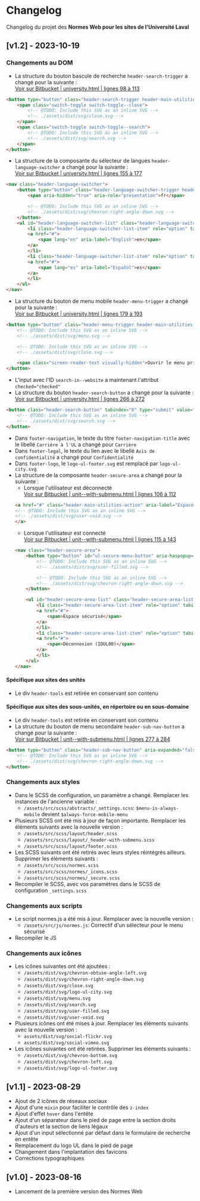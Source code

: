 # Changelog #
Changelog du projet des **Normes Web pour les sites de l'Université Laval**

## [v1.2] - 2023-10-19
### Changements au DOM
* La structure du bouton bascule de recherche `header-search-trigger` a changé pour la suivante :<br/>
[Voir sur Bitbucket | university.html | lignes 98 à 113](https://bitbucket.org/ulavalbsw/normes_web/src/89e88d0/university.html?at=master#lines-98:113)
```html
<button type="button" class="header-search-trigger header-main-utilities-action" aria-expanded="false" aria-controls="header-search" aria-label="Chercher">
    <span class="switch-toggle switch-toggle--close">
        <!-- @TODO: Include this SVG as an inline SVG -->
        <!-- ./assets/dist/svg/close.svg -->
    </span>
    <span class="switch-toggle switch-toggle--search">
        <!-- @TODO: Include this SVG as an inline SVG -->
        <!-- ./assets/dist/svg/search.svg -->
    </span>
</button>
```
* La structure de la composante du sélecteur de langues `header-language-switcher` a changé pour la suivante :<br/>
[Voir sur Bitbucket | university.html | lignes 155 à 177](https://bitbucket.org/ulavalbsw/normes_web/src/89e88d0/university.html?at=master#lines-155:177)
```html
<nav class="header-language-switcher">
    <button type="button" class="header-language-switcher-trigger header-main-utilities-action" aria-expanded="false" aria-controls="header-language-switcher-list" aria-label="Langue actuelle : Français, Sélectionnez votre langue">
        <span aria-hidden="true" aria-role="presentation">fr</span>

        <!-- @TODO: Include this SVG as an inline SVG -->
        <!-- ./assets/dist/svg/chevron-right-angle-down.svg -->
    </button>
    <ul id="header-language-switcher-list" class="header-language-switcher-list menu" role="listbox" aria-label="Sélectionnez une langue" hidden>
        <li class="header-language-switcher-list-item" role="option" tabindex="-1" aria-posinset="1" aria-setsize="2" aria-selected="false">
        <a href="#">
            <span lang="en" aria-label="English">en</span>
        </a>
        </li>
        <li class="header-language-switcher-list-item" role="option" tabindex="-1" aria-posinset="2" aria-setsize="2" aria-selected="false">
        <a href="#">
            <span lang="es" aria-label="Español">es</span>
        </a>
        </li>
    </ul>
</nav>
```
* La structure du bouton de menu mobile `header-menu-trigger` a changé pour la suivante :<br/>
[Voir sur Bitbucket | university.html | lignes 179 à 193](https://bitbucket.org/ulavalbsw/normes_web/src/89e88d0/university.html?at=master#lines-179:193)
```html
<button type="button" class="header-menu-trigger header-main-utilities-action" aria-expanded="false" aria-controls="ul-mobile-menu">
    <!-- @TODO: Include this SVG as an inline SVG -->
    <!-- ./assets/dist/svg/menu.svg -->

    <!-- @TODO: Include this SVG as an inline SVG -->
    <!-- ./assets/dist/svg/close.svg -->

    <span class="screen-reader-text visually-hidden">Ouvrir le menu principal</span>
</button>
```
* L'input avec l'ID `search-in--website` a maintenant l'attribut `checked="checked"`
* La structure du bouton `header-search-button` a changé pour la suivante :<br/>
[Voir sur Bitbucket | university.html | lignes 266 à 272](https://bitbucket.org/ulavalbsw/normes_web/src/89e88d0/university.html?at=master#lines-266:272)
```html
<button class="header-search-button" tabindex="0" type="submit" value="" aria-label="Chercher">
    <!-- @TODO: Include this SVG as an inline SVG -->
    <!-- ./assets/dist/svg/search.svg -->
</button>
```
* Dans `footer-navigation`, le texte du titre `footer-navigation-title` avec le libellé `Carrière à l'UL` a changé pour `Carrière`
* Dans `footer-legal`, le texte du lien avec le libellé `Avis de confidentialité` a changé pour `Confidentialité`
* Dans `footer-logo`, le `logo-ul-footer.svg` est remplacé par `logo-ul-city.svg`
* La structure de la composante `header-secure-area` a changé pour la suivante :
    * Lorsque l'utilisateur est déconnecté<br/>
    [Voir sur Bitbucket | unit--with-submenu.html | lignes 106 à 112](https://bitbucket.org/ulavalbsw/normes_web/src/89e88d0/unit--with-submenu.html?at=master#lines-106:112)
    ```html
    <a href="#" class="header-main-utilities-action" aria-label="Espace sécurisé" title="Espace sécurisé">
    <!-- @TODO: Include this SVG as an inline SVG -->
    <!-- ./assets/dist/svg/user-void.svg -->
    </a>
    ```
    * Lorsque l'utilisateur est connecté<br/>
    [Voir sur Bitbucket | unit--with-submenu.html | lignes 115 à 143](https://bitbucket.org/ulavalbsw/normes_web/src/89e88d0/unit--with-submenu.html?at=master#lines-115:143)
    ```html
    <nav class="header-secure-area">
        <button type="button" id="ul-secure-menu-button" aria-haspopup="true" class="header-secure-area-trigger header-main-utilities-action" aria-expanded="false" aria-controls="ul-secure-menu" aria-label="Ouvrir le menu sécurisé" title="Espace sécurisé">
            <!-- @TODO: Include this SVG as an inline SVG -->
            <!-- ./assets/dist/svg/user-filled.svg -->

            <!-- @TODO: Include this SVG as an inline SVG -->
            <!-- ./assets/dist/svg/chevron-right-angle-down.svg -->
        </button>

        <ul id="header-secure-area-list" class="header-secure-area-list menu" role="listbox" aria-label="Faites un choix" hidden>
            <li class="header-secure-area-list-item" role="option" tabindex="-1" aria-posinset="1" aria-setsize="2" aria-selected="false">
            <a href="#">
                <span>Espace sécurisé</span>
            </a>
            </li>
            <li class="header-secure-area-list-item" role="option" tabindex="-1" aria-posinset="2" aria-setsize="2" aria-selected="false">
            <a href="#">
                <span>Déconnexion (IDUL00)</span>
            </a>
            </li>
        </ul>
    </nav>
    ```
#### Spécifique aux sites des unités
* Le div `header-tools` est retirée en conservant son contenu
#### Spécifique aux sites des sous-unités, en répertoire ou en sous-domaine
* Le div `header-tools` est retirée en conservant son contenu
* La structure du bouton de menu secondaire `header-sub-nav-button` a changé pour la suivante :<br/>
[Voir sur Bitbucket | unit--with-submenu.html | lignes 277 à 284](https://bitbucket.org/ulavalbsw/normes_web/src/89e88d0/unit--with-submenu.html?at=master#lines-277:284)
```html
<button type="button" class="header-sub-nav-button" aria-expanded="false" aria-controls="header-sub-nav-main" aria-label="Menu de sous-navigation">
    <!-- @TODO: Include this SVG as an inline SVG -->
    <!-- ./assets/dist/svg/chevron-right-angle-down.svg -->
</button>
```

### Changements aux styles
* Dans le SCSS de configuration, un paramètre a changé. Remplacer les instances de l'ancienne variable :
    * `/assets/src/scss/abstracts/_settings.scss`: `$menu-is-always-mobile` devient `$always-force-mobile-menu`
* Plusieurs SCSS ont été mis à jour de façon importante. Remplacer les éléments suivants avec la nouvelle version :
    * `/assets/src/scss/layout/header.scss`
    * `/assets/src/scss/layout/_header-with-submenu.scss`
    * `/assets/src/scss/layout/footer.scss`
* Les SCSS suivants ont été retirés avec leurs styles réintégrés ailleurs. Supprimer les éléments suivants :
    * `/assets/src/scss/normes.scss`
    * `/assets/src/scss/normes/_icons.scss`
    * `/assets/src/scss/normes/_secure.scss`
* Recompiler le SCSS, avec vos paramètres dans le SCSS de configuration `_settings.scss`

### Changements aux scripts
* Le script normes.js a été mis à jour. Remplacer avec la nouvelle version :
    * `/assets/src/js/normes.js`: Correctif d'un sélecteur pour le menu sécurisé
* Recompiler le JS

### Changements aux icônes
* Les icônes suivantes ont été ajoutées :
    * `/assets/dist/svg/chevron-obtuse-angle-left.svg`
    * `/assets/dist/svg/chevron-right-angle-down.svg`
    * `/assets/dist/svg/close.svg`
    * `/assets/dist/svg/logo-ul-city.svg`
    * `/assets/dist/svg/menu.svg`
    * `/assets/dist/svg/search.svg`
    * `/assets/dist/svg/user-filled.svg`
    * `/assets/dist/svg/user-void.svg`
* Plusieurs icônes ont été mises à jour. Remplacer les éléments suivants avec la nouvelle version :
    * `assets/dist/svg/social-flickr.svg`
    * `assets/dist/svg/social-vimeo.svg`
* Les icônes suivantes ont été retirées. Supprimer les éléments suivants :
    * `/assets/dist/svg/chevron-bottom.svg`
    * `/assets/dist/svg/chevron-left.svg`
    * `/assets/dist/svg/logo-ul-footer.svg`

## [v1.1] - 2023-08-29
* Ajout de 2 icônes de réseaux sociaux
* Ajout d'une `mixin` pour faciliter le contrôle des `z-index`
* Ajout d'effet `hover` dans l'entête
* Ajout d'un séparateur dans le pied de page entre la section droits d'auteurs et la section de liens légaux
* Ajout d'un input sélectionné par défaut dans le formulaire de recherche en entête
* Remplacement du logo UL dans le pied de page
* Changement dans l'implantation des favicons
* Corrections typographiques

## [v1.0] - 2023-08-16
* Lancement de la première version des Normes Web

